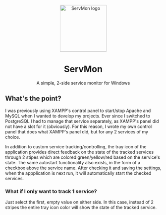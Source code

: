 <p align="center"><img src="https://git.djdavid98.hu/SeinopSys/ServMon/raw/master/ServMon/Resources/logo.ico" alt="ServMon logo" height="150"></p>
<h1 align="center">ServMon</h1>
<p align="center">A simple, 2-side service monitor for Windows</p>

## What's the point?

I was previously using XAMPP's control panel to start/stop Apache and MySQL when I wanted to develop my projects. Ever since I switched to PostgreSQL I had to manage that service separately, as XAMPP's panel did not have a slot for it (obviously). For this reason, I wrote my own control panel that does what XAMPP's panel did, but for any 2 services of my choice.

In addition to custom service tracking/controlling, the tray icon of the application provides direct feedback on the state of the tracked services through 2 stipes which are colored green/yellow/red based on the service's state. The same autostart functionality also exists, in the form of a checkbox above the service name. After checking it and saving the settings, when the appplication is next run, it will automatically start the checked services.

### What if I only want to track 1 service?

Just select the first, empty value on either side. In this case, instead of 2 stripes the entire tray icon color will show the state of the tracked service.
